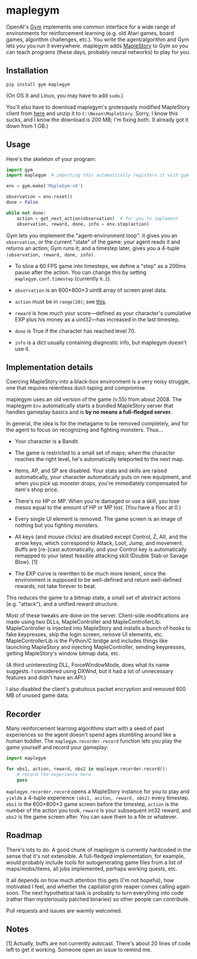 # maplegym

OpenAI's [Gym](https://gym.openai.com/docs) implements one common interface for
a wide range of environments  for reinforcement learning (e.g. old Atari games,
board games, algorithm challenges, etc.). You write the agent/algorithm and Gym
lets you you run it everywhere. maplegym adds
[MapleStory](http://maplestory.nexon.net) to Gym so you can teach programs
(these days, probably neural networks) to play for you.

## Installation

```
pip install gym maplegym
```

(On OS X and Linux, you may have to add `sudo`.)

You'll also have to download maplegym's grotesquely modified MapleStory client
from [here](#) and unzip it to `C:\Nexon\MapleStory`. Sorry, I know this sucks,
and I know the download is 200 MB; I'm fixing both. (I already got it down from
1 GB.)

## Usage

Here's the skeleton of your program:

```python
import gym
import maplegym  # importing this automatically registers it with gym

env = gym.make('MapleGym-v0')

observation = env.reset()
done = False

while not done:
    action = get_next_action(observation)  # for you to implement
    observation, reward, done, info = env.step(action)
```

Gym lets you implement the "agent-environment loop": it gives you an
`observation`, or the current "state" of the game; your agent reads it and
returns an action; Gym runs it; and a timestep later, gives you a 4-tuple
`(observation, reward, done, info)`.

 *  To slice a 60 FPS game into timesteps, we define a "step" as a 200ms pause
    after the action. You can change this by setting `maplegym.conf.timestep`
    (currently `0.2`).

 *  `observation` is an 600×800×3 uint8 array of screen pixel data.

 *  `action` must be in `range(20)`; see [this](actions.md).

 *  `reward` is how much your score—defined as your character's cumulative EXP
    plus his money as a uint32—has increased in the last timestep.

 *  `done` is True if the character has reached level 70.

 *  `info` is a dict usually containing diagnostic info, but maplegym doesn't
    use it.

## Implementation details

Coercing MapleStory into a black-box environment is a very noisy struggle, one
that requires relentless duct-taping and compromise.

maplegym uses an old version of the game (v.55) from about 2008. The
maplegym `Env` automatically starts a bundled MapleStory server that
handles gameplay basics and is **by no means a full-fledged server.**

In general, the idea is for the metagame to be removed completely, and for the
agent to focus on recognizing and fighting monsters. Thus...
    
 *  Your character is a Bandit.

 *  The game is restricted to a small set of maps; when the character reaches
    the right level, he's automatically teleported to the next map.

 *  Items, AP, and SP are disabled. Your stats and skills are raised
    automatically, your character automatically puts on new equipment,
    and when you pick up monster drops, you're
    immediately compensated for item's shop price.

 *  There's no HP or MP. When you're damaged or use a skill, you lose mesos
    equal to the amount of HP or MP lost. (You have a floor at 0.)

 *  Every single UI element is removed. The game screen is an image of nothing
    but you fighting monsters.

 *  All keys (and mouse clicks) are disabled except Control, Z, Alt, and the
    arrow keys, which correspond to Attack, Loot, Jump, and movement. Buffs
    are [re-]cast automatically, and your Control key is automatically remapped
    to your latest feasible attacking skill (Double Stab or Savage Blow). [1]

 *  The EXP curve is rewritten to be much more lenient, since the environment
    is supposed to be well-defined and return well-defined rewards, not take
    forever to beat.

This reduces the game to a bitmap state, a small set of abstract actions (e.g.
"attack"), and a unified reward structure.

Most of these tweaks are done on the server. Client-side modifications are made
using two DLLs, MapleController and MapleControllerLib. MapleController is
injected into MapleStory and installs a bunch of hooks to fake keypresses, skip
the login screen, remove UI elements, etc. MapleControllerLib is the Python/C
bridge and includes things like launching MapleStory and injecting
MapleController, sending keypresses, getting MapleStory's window bitmap data,
etc.

(A third uninteresting DLL, ForceWindowMode, does what its
name suggests. I considered using DXWnd, but it had a lot of unnecessary
features and didn't have an API.)

I also disabled the client's gratuitous packet encryption and removed 600 MB of
unused game data.

## Recorder

Many reinforcement learning algorithms start with a seed of past experiences so
the agent doesn't spend ages stumbling around like a human toddler. The
`maplegym.recorder.record` function lets you play the game yourself and record
your gameplay:

```python
import maplegym

for obs1, action, reward, obs2 in maplegym.recorder.record():
    # record the experience here
    pass
```

`maplegym.recorder.record` opens a MapleStory instance for you to play and
`yield`s a 4-tuple experience `(obs1, aciton, reward, obs2)` every timestep.
`obs1` is the 600×800×3 game screen before the timestep, `action` is the number
of the action you took, `reward` is your subsequent int32 reward, and `obs2` is
the game screen after. You can save them to a file or whatever.

## Roadmap

There's lots to do. A good chunk of maplegym is currently hardcoded in the
sense that it's not extensible. A full-fledged implementation, for example,
would probably include tools for autogenerating game files from a list of
maps/mobs/items, all jobs implemented, perhaps working quests, etc.

It all depends on how much attention this gets (I'm not hopeful), how motivated
I feel, and whether the capitalist grim reaper comes calling again soon. The
next hypothetical task is probably to turn everything into code (rather than
mysteriously patched binaries) so other people can contribute.

Pull requests and issues are warmly welcomed.

## Notes

[1] Actually, buffs are not currently autocast. There's about 20 lines of code
left to get it working. Someone open an issue to remind me.
